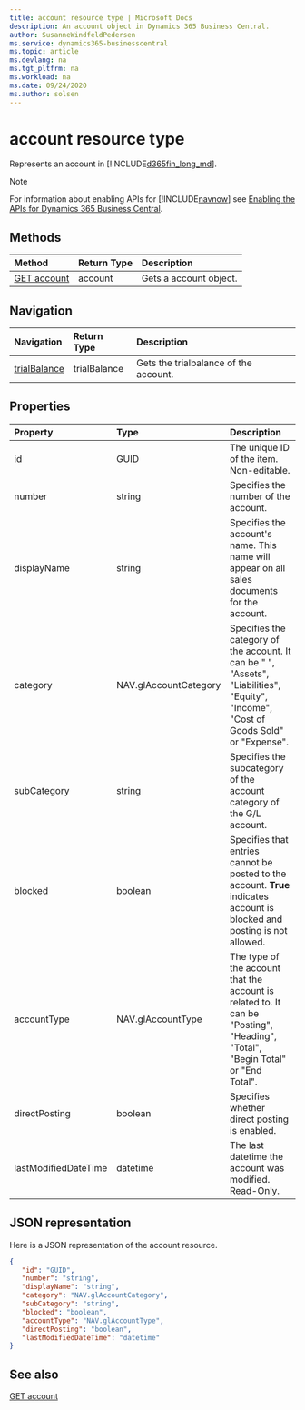 ```yaml
---
title: account resource type | Microsoft Docs
description: An account object in Dynamics 365 Business Central.
author: SusanneWindfeldPedersen
ms.service: dynamics365-businesscentral
ms.topic: article
ms.devlang: na
ms.tgt_pltfrm: na
ms.workload: na
ms.date: 09/24/2020
ms.author: solsen
---
```


# account resource type
Represents an account in [!INCLUDE[d365fin_long_md](../../includes/d365fin_long_md.md)].

> [!NOTE]  
> For information about enabling APIs for [!INCLUDE[navnow](../../includes/navnow_md.md)] see [Enabling the APIs for Dynamics 365 Business Central](../enabling-apis-for-dynamics-nav.md).

## Methods
| Method | Return Type|Description |
|:--------------------|:-----------|:-------------------------|
|[GET account](../api/dynamics_account_Get.md)|account|Gets a account object.|




## Navigation

| Navigation |Return Type| Description |    
|:----------|:----------|:-----------------|
|[trialBalance](../resources/dynamics_trialbalance.md)|trialBalance |Gets the trialbalance of the account.|


## Properties

| Property           | Type   |Description     |
|:-------------------|:-------|:---------------|
|id|GUID|The unique ID of the item. Non-editable.|
|number|string|Specifies the number of the account.|
|displayName|string|Specifies the account's name. This name will appear on all sales documents for the account.|
|category|NAV.glAccountCategory|Specifies the category of the account. It can be " ", "Assets", "Liabilities", "Equity", "Income", "Cost of Goods Sold" or "Expense".|
|subCategory|string|Specifies the subcategory of the account category of the G/L account.|
|blocked|boolean|Specifies that entries cannot be posted to the account. **True** indicates account is blocked and posting is not allowed.|
|accountType|NAV.glAccountType|The type of the account that the account is related to. It can be "Posting", "Heading", "Total", "Begin Total" or "End Total".|
|directPosting|boolean|Specifies whether direct posting is enabled.|
|lastModifiedDateTime|datetime|The last datetime the account was modified. Read-Only.|


## JSON representation

Here is a JSON representation of the account resource.


```json
{
   "id": "GUID",
   "number": "string",
   "displayName": "string",
   "category": "NAV.glAccountCategory",
   "subCategory": "string",
   "blocked": "boolean",
   "accountType": "NAV.glAccountType",
   "directPosting": "boolean",
   "lastModifiedDateTime": "datetime"
}
```
## See also

[GET account](../api/dynamics_account_Get.md)

